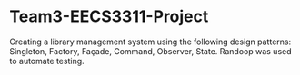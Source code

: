 # Team3-EECS3311-Project
 Creating a library management system using the following design patterns: Singleton, Factory, Façade, Command, Observer, State. 
 Randoop was used to automate testing.
